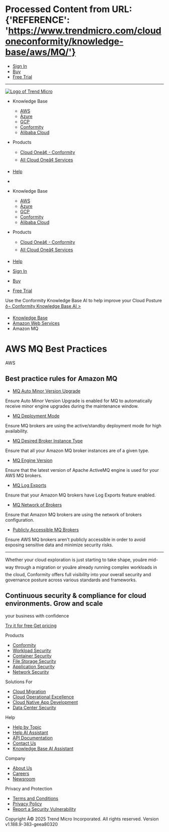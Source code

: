 # Processed Content from URL: {'REFERENCE': 'https://www.trendmicro.com/cloudoneconformity/knowledge-base/aws/MQ/'}

  * [ Sign In ](https://www.cloudconformity.com/identity/sign-in.html)
  * [ Buy ](https://aws.amazon.com/marketplace/pp/prodview-g232pyu6l55l4?applicationId=AWSMPContessa)
  * [ Free Trial  ](https://cloudone.trendmicro.com/SignUp.screen?)

* * *

[ ![Logo of Trend
Micro](/cloudoneconformity/assets/v2/images/common/logo.svg?1740361707617976185)
](https://trendmicro.com/cloudoneconformity/)

  * Knowledge Base 

    * [ AWS ](/cloudoneconformity/knowledge-base/aws/)
    * [ Azure ](/cloudoneconformity/knowledge-base/azure/)
    * [ GCP ](/cloudoneconformity/knowledge-base/gcp/)
    * [ Conformity ](/cloudoneconformity/knowledge-base/cloudconformity/)
    * [ Alibaba Cloud ](/cloudoneconformity/knowledge-base/alibaba-cloud/)

  * Products 

    * [ Cloud Oneâ¢ - Conformity ](https://www.trendmicro.com/cloudone-conformity)
    * [ All Cloud Oneâ¢ Services ](https://www.trendmicro.com/hybridcloud)

  * [ Help  ](https://cloudone.trendmicro.com/docs/conformity/)
  * 

  * Knowledge Base 

    * [ AWS  ](/cloudoneconformity/knowledge-base/aws/)
    * [ Azure  ](/cloudoneconformity/knowledge-base/azure/)
    * [ GCP  ](/cloudoneconformity/knowledge-base/gcp/)
    * [ Conformity  ](/cloudoneconformity/knowledge-base/cloudconformity/)
    * [ Alibaba Cloud  ](/cloudoneconformity/knowledge-base/alibaba-cloud/)

  * Products 

    * [ Cloud Oneâ¢ - Conformity  ](https://www.trendmicro.com/cloudone-conformity)
    * [ All Cloud Oneâ¢ Services  ](https://www.trendmicro.com/hybridcloud)

  * [ Help  ](https://cloudone.trendmicro.com/docs/conformity/)

  * [ Sign In  ](https://www.cloudconformity.com/identity/sign-in.html)
  * [ Buy  ](https://aws.amazon.com/marketplace/pp/prodview-g232pyu6l55l4?applicationId=AWSMPContessa)
  * [ Free Trial  ](https://cloudone.trendmicro.com/SignUp.screen?)

Use the Conformity Knowledge Base AI to help improve your Cloud Posture [ ð¬
Conformity Knowledge Base AI >
](https://www.trendmicro.com/cloudoneconformity/ai-assistant-kb.html)

  * [Knowledge Base](/knowledge-base/ "Best practice knowledge base homepage")
  * [Amazon Web Services](/cloudoneconformity/knowledge-base/aws/ "Best practice knowledge base for Amazon Web Services")
  * Amazon MQ

# AWS MQ Best Practices

AWS

##  Best practice rules for Amazon MQ

  * [MQ Auto Minor Version Upgrade](/cloudoneconformity/knowledge-base/aws/MQ/auto-minor-version-upgrade.html)

Ensure Auto Minor Version Upgrade is enabled for MQ to automatically receive
minor engine upgrades during the maintenance window.

  * [MQ Deployment Mode](/cloudoneconformity/knowledge-base/aws/MQ/deployment-mode.html)

Ensure MQ brokers are using the active/standby deployment mode for high
availability.

  * [MQ Desired Broker Instance Type](/cloudoneconformity/knowledge-base/aws/MQ/desired-instance-type.html)

Ensure that all your Amazon MQ broker instances are of a given type.

  * [MQ Engine Version](/cloudoneconformity/knowledge-base/aws/MQ/engine-version.html)

Ensure that the latest version of Apache ActiveMQ engine is used for your AWS
MQ brokers.

  * [MQ Log Exports](/cloudoneconformity/knowledge-base/aws/MQ/log-exports.html)

Ensure that your Amazon MQ brokers have Log Exports feature enabled.

  * [MQ Network of Brokers](/cloudoneconformity/knowledge-base/aws/MQ/network-of-brokers.html)

Ensure that Amazon MQ brokers are using the network of brokers configuration.

  * [Publicly Accessible MQ Brokers](/cloudoneconformity/knowledge-base/aws/MQ/publicly-accessible.html)

Ensure AWS MQ brokers aren't publicly accessible in order to avoid exposing
sensitive data and minimize security risks.

* * *

Whether your cloud exploration is just starting to take shape, youâre mid-
way through a migration or youâre already running complex workloads in the
cloud, Conformity offers full visibility into your overall security and
governance posture across various standards and frameworks.

##  Continuous security & compliance for cloud environments. Grow and scale
your business with confidence

[ Try it for free  ](https://cloudone.trendmicro.com/SignUp.screen?) [ Get
pricing  ](https://resources.trendmicro.com/cloud-one-conformity-pricing.html)

Products

  * [ Conformity ](https://www.trendmicro.com/cloudone-conformity)
  * [ Workload Security ](https://www.trendmicro.com/cloudone-workload)
  * [ Container Security ](https://www.trendmicro.com/cloudone-image)
  * [ File Storage Security ](https://www.trendmicro.com/cloudone-file)
  * [ Application Security ](https://www.trendmicro.com/cloudone-app)
  * [ Network Security ](https://www.trendmicro.com/cloudone-net)

Solutions For

  * [ Cloud Migration ](https://www.trendmicro.com/cloud-migration-security)
  * [ Cloud Operational Excellence ](https://www.trendmicro.com/opexcellence)
  * [ Cloud Native App Development ](https://www.trendmicro.com/nativeappdev)
  * [ Data Center Security ](https://www.trendmicro.com/security-data-center-virtualization)

Help

  * [ Help by Topic ](https://cloudone.trendmicro.com/docs/conformity/)
  * [ Help AI Assistant ](https://www.trendmicro.com/cloudoneconformity/ai-assistant-help.html)
  * [ API Documentation ](https://cloudone.trendmicro.com/docs/conformity/api-reference/)
  * [ Contact Us ](https://resources.trendmicro.com/Hybrid-Cloud-Security-Contact-Us.html)
  * [ Knowledge Base AI Assistant ](https://www.trendmicro.com/cloudoneconformity/ai-assistant-kb.html)

Company

  * [ About Us ](https://www.trendmicro.com/about)
  * [ Careers ](https://www.trendmicro.com/careers)
  * [ Newsroom ](https://www.trendmicro.com/newsroom)

Privacy and Protection

  * [ Terms and Conditions ](https://www.cloudconformity.com/terms-and-conditions.html)
  * [ Privacy Policy ](https://www.trendmicro.com/privacy)
  * [ Report a Security Vulnerability ](https://www.cloudconformity.com/responsible-disclosure.html)

[ ](https://www.facebook.com/TrendMicro/) [ ](https://twitter.com/trendmicro)
[ ](https://www.linkedin.com/company/trend-micro) [
](http://feeds.trendmicro.com/TrendMicroSimplySecurity) [
](https://www.youtube.com/user/TrendMicroInc)

Copyright Â© 2025 Trend Micro Incorporated. All rights reserved. Version
v1.188.9-383-geea80320

